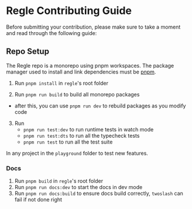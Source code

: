 # Regle Contributing Guide

Before submitting your contribution, please make sure to take a moment and read through the following guide:

## Repo Setup

The Regle repo is a monorepo using pnpm workspaces. The package manager used to install and link dependencies must be [pnpm](https://pnpm.io/).

1. Run `pnpm install` in `regle`'s root folder

2. Run `pnpm run build` to build all monorepo packages

- after this, you can use `pnpm run dev` to rebuild packages as you modify code

3. Run
   - `pnpm run test:dev` to run runtime tests in watch mode
   - `pnpm run test:dts` to run all the typecheck tests
   - `pnpm run test` to run all the test suite

In any project in the `playground` folder to test new features.

### Docs

1. Run `pnpm build` in `regle`'s root folder
2. Run `pnpm run docs:dev` to start the docs in dev mode
3. Run `pnpm run docs:build` to ensure docs build correctly, `twoslash` can fail if not done right
